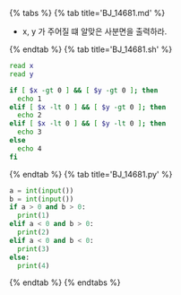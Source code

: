 {% tabs %}
{% tab title='BJ_14681.md' %}

* x, y 가 주어질 떄 알맞은 사분면을 출력하라.

{% endtab %}
{% tab title='BJ_14681.sh' %}

```sh
read x
read y

if [ $x -gt 0 ] && [ $y -gt 0 ]; then
  echo 1
elif [ $x -lt 0 ] && [ $y -gt 0 ]; then
  echo 2
elif [ $x -lt 0 ] && [ $y -lt 0 ]; then
  echo 3
else
  echo 4
fi
```

{% endtab %}
{% tab title='BJ_14681.py' %}

```py
a = int(input())
b = int(input())
if a > 0 and b > 0:
  print(1)
elif a < 0 and b > 0:
  print(2)
elif a < 0 and b < 0:
  print(3)
else:
  print(4)
```

{% endtab %}
{% endtabs %}